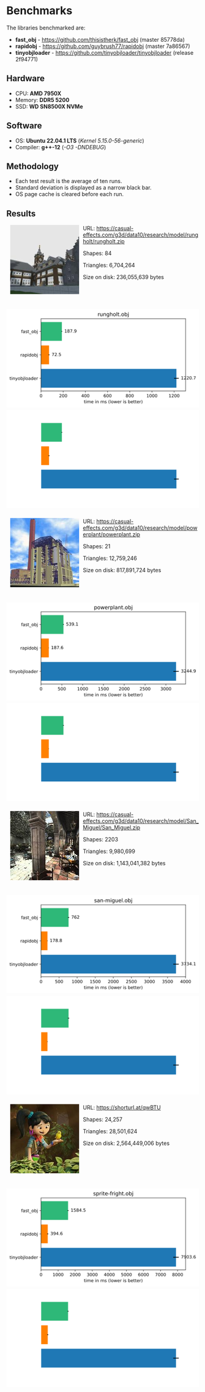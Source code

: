 # Benchmarks

The libraries benchmarked are:

- **fast_obj** - https://github.com/thisistherk/fast_obj (master 85778da)
- **rapidobj** - https://github.com/guybrush77/rapidobj (master 7a86567)
- **tinyobjloader** - https://github.com/tinyobjloader/tinyobjloader (release 2f94771)

## Hardware

- CPU: **AMD 7950X**
- Memory: **DDR5 5200**
- SSD: **WD SN8500X NVMe**

## Software

- OS: **Ubuntu 22.04.1 LTS** (*Kernel 5.15.0-56-generic*)
- Compiler: **g++-12** (*-O3 -DNDEBUG*)

## Methodology

- Each test result is the average of ten runs.
- Standard deviation is displayed as a narrow black bar.
- OS page cache is cleared before each run.

## Results

<img align="left" hspace="10px" src="../data/images/Rungholt.jpg">

URL: https://casual-effects.com/g3d/data10/research/model/rungholt/rungholt.zip

Shapes: 84

Triangles: 6,704,264

Size on disk: 236,055,639 bytes

<br clear="left"/>

# ![rungholt.obj](../data/images/benchmarks/rungholt-light.svg#gh-light-mode-only)![rungholt.obj](../data/images/benchmarks/rungholt-dark.svg#gh-dark-mode-only)

<img align="left" hspace="10px" src="../data/images/Powerplant.jpg">

URL: https://casual-effects.com/g3d/data10/research/model/powerplant/powerplant.zip

Shapes: 21

Triangles: 12,759,246

Size on disk: 817,891,724 bytes

<br clear="left"/>

# ![powerplant.obj](../data/images/benchmarks/powerplant-light.svg#gh-light-mode-only)![powerplant.obj](../data/images/benchmarks/powerplant-dark.svg#gh-dark-mode-only)

<img align="left" hspace="10px" src="../data/images/SanMiguel.jpg">

URL: https://casual-effects.com/g3d/data10/research/model/San_Miguel/San_Miguel.zip

Shapes: 2203

Triangles: 9,980,699

Size on disk: 1,143,041,382 bytes

<br clear="left"/>

# ![san-miguel.obj](../data/images/benchmarks/san-miguel-light.svg#gh-light-mode-only)![san-miguel.obj](../data/images/benchmarks/san-miguel-dark.svg#gh-dark-mode-only)

<img align="left" hspace="10px" src="../data/images/SpriteFright.jpg">

URL: https://shorturl.at/qwBTU

Shapes: 24,257

Triangles: 28,501,624

Size on disk: 2,564,449,006 bytes

<br clear="left"/>

# ![sprite-fright.obj](../data/images/benchmarks/sprite-fright-light.svg#gh-light-mode-only)![sprite-fright.obj](../data/images/benchmarks/sprite-fright-dark.svg#gh-dark-mode-only)
